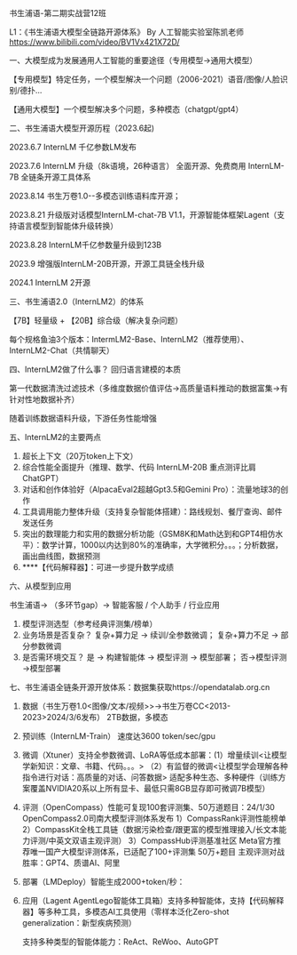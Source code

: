 书生浦语-第二期实战营12班 

L1：《书生浦语大模型全链路开源体系》 By 人工智能实验室陈凯老师 https://www.bilibili.com/video/BV1Vx421X72D/

一、大模型成为发展通用人工智能的重要途径（专用模型→通用大模型）

【专用模型】特定任务，一个模型解决一个问题（2006-2021）语音/图像/人脸识别/德扑...

【通用大模型】一个模型解决多个问题，多种模态（chatgpt/gpt4）

二、书生浦语大模型开源历程（2023.6起)

2023.6.7  InternLM 千亿参数LM发布

2023.7.6 InternLM 升级（8k语境，26种语言） 全面开源、免费商用  InternLM-7B 全链条开源工具体系

2023.8.14 书生万卷1.0--多模态训练语料库开源；

2023.8.21 升级版对话模型InternLM-chat-7B V1.1，开源智能体框架Lagent（支持语言模型到智能体升级转换）

2023.8.28 InternLM千亿参数量升级到123B

2023.9 增强版InternLM-20B开源，开源工具链全栈升级

2024.1  InternLM 2开源

三、书生浦语2.0（InternLM2）的体系

【7B】轻量级 + 【20B】综合级（解决复杂问题）

每个规格鱼油3个版本：IntermLM2-Base、InternLM2（推荐使用）、InternLM2-Chat（共情聊天）

四、InternLM2做了什么事？  回归语言建模的本质

第一代数据清洗过滤技术（多维度数据价值评估→高质量语料推动的数据富集→有针对性地数据补齐）

随着训练数据语料升级，下游任务性能增强

五、InternLM2的主要两点

1. 超长上下文（20万token上下文）
2. 综合性能全面提升（推理、数学、代码 InternLM-20B 重点测评比肩ChatGPT）
3. 对话和创作体验好（AlpacaEval2超越Gpt3.5和Gemini Pro）：流量地球3的创作
4. 工具调用能力整体升级（支持复杂智能体搭建）：路线规划、餐厅查询、邮件发送任务
5. 突出的数理能力和实用的数据分析功能（GSM8K和Math达到和GPT4相仿水平）：数学计算，1000以内达到80%的准确率，大学微积分。。。；分析数据，画出曲线图，数据预测
6. ****【代码解释器】：可进一步提升数学成绩

六、从模型到应用

书生浦语→ （多环节gap）→ 智能客服 / 个人助手 / 行业应用

1. 模型评测选型（参考经典评测集/榜单）
2. 业务场景是否复杂？ 复杂+算力足 → 续训/全参数微调； 复杂+算力不足 → 部分参数微调
3. 是否需环境交互？ 是 → 构建智能体 → 模型评测 → 模型部署； 否→模型评测→模型部署

七、书生浦语全链条开源开放体系：数据集获取https://opendatalab.org.cn

1. 数据（书生万卷1.0<图像/文本/视频>>→书生万卷CC<2013-2023>2024/3/6发布） 2TB数据，多模态
2. 预训练（InternLM-Train） 速度达3600 token/sec/gpu
3. 微调（Xtuner）支持全参数微调、LoRA等低成本部署：(1）增量续训<让模型学新知识：文章、书籍、代码。。。> （2）有监督的微调<让模型学会理解各种指令进行对话：高质量的对话、问答数据>
   适配多种生态、多种硬件（训练方案覆盖NVIDIA20系以上所有显卡、最低只需8GB显存即可微调7B模型）

4. 评测（OpenCompass）性能可复现100套评测集、50万道题目：24/1/30 OpenCompass2.0司南大模型评测体系发布
   1）CompassRank评测性能榜单  2）CompassKit全栈工具链（数据污染检查/跟更富的模型推理接入/长文本能力评测/中英文双语主观评测） 3）CompassHub评测基准社区
   Meta官方推荐唯一国产大模型评测体系，已适配了100+评测集 50万+题目
   主观评测对战胜率：GPT4、质谱AI、阿里
5. 部署（LMDeploy）智能生成2000+token/秒：
6. 应用（Lagent AgentLego智能体工具箱）支持多种智能体，支持【代码解释器】等多种工具，多模态AI工具使用（零样本泛化Zero-shot generalization：新型疾病预测）

   支持多种类型的智能体能力：ReAct、ReWoo、AutoGPT









